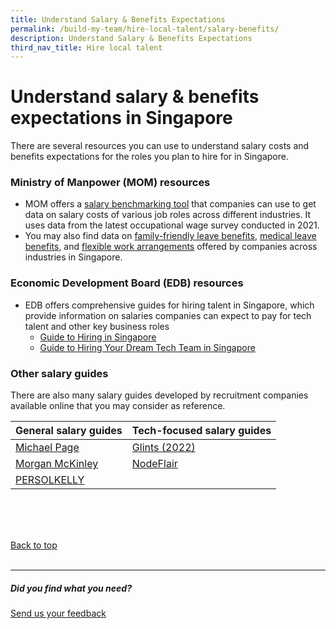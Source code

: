 ```yaml
---
title: Understand Salary & Benefits Expectations
permalink: /build-my-team/hire-local-talent/salary-benefits/
description: Understand Salary & Benefits Expectations
third_nav_title: Hire local talent
---
```

# Understand salary &amp; benefits expectations in Singapore

There are several resources you can use to understand salary costs and benefits expectations for the roles you plan to hire for in Singapore.

### Ministry of Manpower (MOM) resources
* MOM offers a [salary benchmarking tool](https://stats.mom.gov.sg/bt/Pages/salary-comparison-general-for-employer.aspx) that companies can use to get data on salary costs of various job roles across different industries. It uses data from the latest occupational wage survey conducted in 2021.
* You may also find data on [family-friendly leave benefits](https://stats.mom.gov.sg/bt/Pages/family-friendly-leave-benefits-general.aspx), [medical leave benefits](https://stats.mom.gov.sg/bt/Pages/medical-leave-general.aspx), and [flexible work arrangements](https://stats.mom.gov.sg/bt/Pages/flexible-work-arrangement-general.aspx) offered by companies across industries in Singapore.

### Economic Development Board (EDB) resources
* EDB offers comprehensive guides for hiring talent in Singapore, which provide information on salaries companies can expect to pay for tech talent and other key business roles
	* [Guide to Hiring in Singapore](https://www.edb.gov.sg/en/setting-up-in-singapore/business-guides/guide-to-hiring-in-singapore.html)
	* [Guide to Hiring Your Dream Tech Team in Singapore](https://www.edb.gov.sg/en/setting-up-in-singapore/business-guides/guide-to-hiring-your-dream-tech-team-in-singapore.html)

### Other salary guides
There are also many salary guides developed by recruitment companies available online that you may consider as reference. 


| General salary guides | Tech-focused salary guides |
| -------- | -------- |
| [Michael Page](https://www.michaelpage.com.sg/salary-guide)     | [Glints (2022)](https://employers.glints.sg/ebooks/singapore-salary-guide-2022/)     |
| [Morgan McKinley](https://www.morganmckinley.com/sg/salary-guide)     | [NodeFlair ](https://nodeflair.com/salaries/report-2023?utm_medium=button&amp;utm_campaign=hero_banner&amp;utm_source=nodeflair_salaries)    |
| [PERSOLKELLY](https://www.persolkelly.com.sg/page/resources/salary-guides/)     |

<br>
<br>
<br>

[Back to top](#Understand-salary-&amp;-benefits-expectations-in-Singapore)<br><br>

<hr>

##### Did you find what you need?
[Send us your feedback](https://form.gov.sg/642693623cb98f001239be0d)